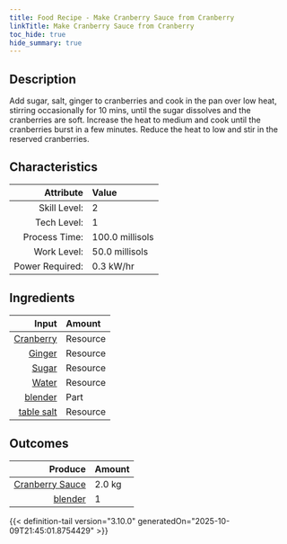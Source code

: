 ```yaml
---
title: Food Recipe - Make Cranberry Sauce from Cranberry
linkTitle: Make Cranberry Sauce from Cranberry
toc_hide: true
hide_summary: true
---
```

<!-- This is generated by the MarsSim HelpGenertor, do not edit. -->

## Description
Add sugar, salt, ginger to cranberries and cook in the pan over low heat, stirring occasionally for 10 mins,&#10;&#9;&#9; until the sugar dissolves and the cranberries are soft. Increase the heat to medium and cook until the&#10;&#9;&#9; cranberries burst in a few minutes. Reduce the heat to low and stir in the reserved cranberries.&#10;&#9;&#9;

## Characteristics

| Attribute      | Value |
|--------:|:------|
|Skill Level:|2|
|Tech Level:|1|
|Process Time:|100.0 millisols|
|Work Level:|50.0 millisols|
|Power Required:|0.3 kW/hr|

## Ingredients

| Input      | Amount |
|--------:|:------|
|[Cranberry](/docs/definitions/resource/cranberry)|Resource|2.0 kg|
|[Ginger](/docs/definitions/resource/ginger)|Resource|0.2 kg|
|[Sugar](/docs/definitions/resource/sugar)|Resource|0.5 kg|
|[Water](/docs/definitions/resource/water)|Resource|1.0 kg|
|[blender](/docs/definitions/part/blender)|Part|1|
|[table salt](/docs/definitions/resource/table-salt)|Resource|0.15 kg|

## Outcomes


| Produce      | Amount |
|--------:|:------|
|[Cranberry Sauce](/docs/definitions/resource/cranberry-sauce)|2.0 kg|
|[blender](/docs/definitions/part/blender)|1|



{{< definition-tail version="3.10.0" generatedOn="2025-10-09T21:45:01.8754429" >}}



